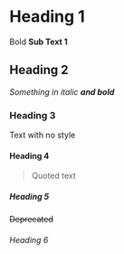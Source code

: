 # Heading 1
Bold **Sub Text 1**
## Heading 2
*Something in italic **and bold***
### Heading 3
Text with no style
#### Heading 4
>Quoted text
##### Heading 5
~~Deprecated~~
###### Heading 6

